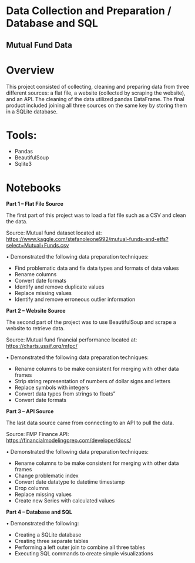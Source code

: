 # Data Collection and Preparation / Database and SQL
## Mutual Fund Data
# Overview 
This project consisted of collecting, cleaning and preparing data from three different sources: a flat file, a website (collected by scraping the website), and an API.  The cleaning of the data utilized pandas DataFrame.  The final product included joining all three sources on the same key by storing them in a SQLite database.
# Tools:
* Pandas
* BeautifulSoup
* Sqlite3
# Notebooks
**Part 1 – Flat File Source**

The first part of this project was to load a flat file such as a CSV and clean the data.

Source: Mutual fund dataset located at:  https://www.kaggle.com/stefanoleone992/mutual-funds-and-etfs?select=Mutual+Funds.csv

•	Demonstrated the following data preparation techniques:
* Find problematic data and fix data types and formats of data values     
* Rename columns
* Convert date formats
* Identify and remove duplicate values
* Replace missing values   
* Identify and remove erroneous outlier information
     
**Part 2 – Website Source**

The second part of the project was to use BeautifulSoup and scrape a website to retrieve data.

Source:  Mutual fund financial performance located at: https://charts.ussif.org/mfpc/ 

•	Demonstrated the following data preparation techniques:
* Rename columns to be make consistent for merging with other data frames
* Strip string representation of numbers of dollar signs and letters
* Replace symbols with integers
* Convert data types from strings to floats”
* Convert date formats

**Part 3 – API Source**

The last data source came from connecting to an API to pull the data.

Source:  FMP Finance API:  https://financialmodelingprep.com/developer/docs/

•	Demonstrated the following data preparation techniques:
* Rename columns to be make consistent for merging with other data frames
* Change problematic index
* Convert date datatype to datetime timestamp
* Drop columns
* Replace missing values
* Create new Series with calculated values

**Part 4 – Database and SQL**

•	Demonstrated the following:
* Creating a SQLite database
* Creating three separate tables
* Performing a left outer join to combine all three tables
* Executing SQL commands to create simple visualizations

